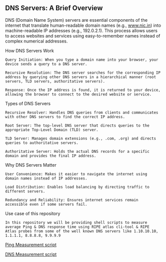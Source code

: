 <h2>DNS Servers: A Brief Overview</h2>

DNS (Domain Name System) servers are essential components of the internet that translate human-readable domain names (e.g., www.nic.in) into machine-readable IP addresses (e.g., 192.0.2.1). This process allows users to access websites and services using easy-to-remember names instead of complex numerical addresses.

How DNS Servers Work

    Query Initiation: When you type a domain name into your browser, your device sends a query to a DNS server.

    Recursive Resolution: The DNS server searches for the corresponding IP address by querying other DNS servers in a hierarchical manner (root servers, TLD servers, authoritative servers).

    Response: Once the IP address is found, it is returned to your device, allowing the browser to connect to the desired website or service.

Types of DNS Servers

    Recursive Resolver: Handles DNS queries from clients and communicates with other DNS servers to find the correct IP address.

    Root Server: The top-level DNS server that directs queries to the appropriate Top-Level Domain (TLD) server.

    TLD Server: Manages domain extensions (e.g., .com, .org) and directs queries to authoritative servers.

    Authoritative Server: Holds the actual DNS records for a specific domain and provides the final IP address.

Why DNS Servers Matter

    User Convenience: Makes it easier to navigate the internet using domain names instead of IP addresses.

    Load Distribution: Enables load balancing by directing traffic to different servers.

    Redundancy and Reliability: Ensures internet services remain accessible even if some servers fail.


Use case of this repository

    In this repository we will be providing shell scripts to measure average Ping & DNS response time using RIPE atlas cli-tool & RIPE Atlas probes from some of the well known DNS servers like 1.10.10.10, 1.1.1.1, 8.8.8.8, 9.9.9.9

[Ping Measurement script](https://github.com/kansal15/1.10.10.10-measurement/tree/main/ping)

[DNS Measurement script](https://github.com/kansal15/1.10.10.10-measurement/tree/main/dns)
